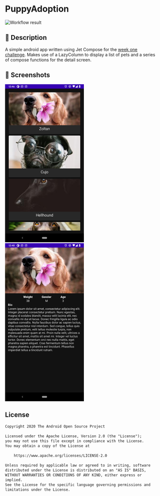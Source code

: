 # PuppyAdoption

<!--- Replace <OWNER> with your Github Username and <REPOSITORY> with the name of your repository. -->
<!--- You can find both of these in the url bar when you open your repository in github. -->
![Workflow result](https://github.com/ShaunPlummer/PuppyAdoption/workflows/Check/badge.svg)


## :scroll: Description
A simple android app written using Jet Compose for the [week one challenge](https://android-developers.googleblog.com/2021/02/android-dev-challenge-lift-off-with.html). Makes use of a LazyColumn to display a list of pets and a series of compose functions for the detail screen.
<!--- Describe your app in one or two sentences -->


<!--- ## :bulb: Motivation and Context -->
<!--- Optionally point readers to interesting parts of your submission. -->
<!--- What are you especially proud of? -->


## :camera_flash: Screenshots
<!-- You can add more screenshots here if you like -->
<img src="/results/screenshot_1.png" width="260">&emsp;<img src="/results/screenshot_2.png" width="260">

## License
```
Copyright 2020 The Android Open Source Project

Licensed under the Apache License, Version 2.0 (the "License");
you may not use this file except in compliance with the License.
You may obtain a copy of the License at

    https://www.apache.org/licenses/LICENSE-2.0

Unless required by applicable law or agreed to in writing, software
distributed under the License is distributed on an "AS IS" BASIS,
WITHOUT WARRANTIES OR CONDITIONS OF ANY KIND, either express or implied.
See the License for the specific language governing permissions and
limitations under the License.
```
